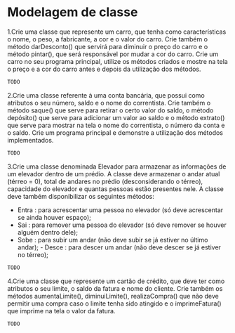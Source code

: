 # Modelagem de classe

1.Crie uma classe que represente um carro, que tenha como características o nome, o peso, a fabricante, a cor e o valor do carro. Crie também o método darDesconto() que servirá para diminuir o preço do carro e o método pintar(), que será responsável por mudar a cor do carro. Crie um carro no seu programa principal, utilize os métodos criados e mostre na tela o preço e a cor do carro antes e depois da utilização dos métodos.

```java
TODO
```

2.Crie uma classe referente à uma conta bancária, que possui como atributos o seu número, saldo e o nome do correntista. Crie também o método saque() que serve para retirar o certo valor do saldo, o método depósito() que serve para adicionar um valor ao saldo e o método extrato() que serve para mostrar na tela o nome do correntista, o número da conta e o saldo. Crie um programa principal e demonstre a utilização dos métodos implementados.

```java
TODO
```

3.Crie uma classe denominada Elevador para armazenar as informações de um elevador dentro de um prédio. A classe deve armazenar o andar atual (térreo = 0), total de andares no prédio (desconsiderando o térreo), capacidade do elevador e quantas pessoas estão presentes nele. A classe deve também disponibilizar os seguintes métodos:

- Entra : para acrescentar uma pessoa no elevador (só deve acrescentar se ainda houver espaço);
- Sai : para remover uma pessoa do elevador (só deve remover se houver alguém dentro dele);
- Sobe : para subir um andar (não deve subir se já estiver no último andar); - Desce : para descer um andar (não deve descer se já estiver no térreo);

```java
TODO
```

4.Crie uma classe que represente um cartão de crédito, que deve ter como atributos o seu limite, o saldo da fatura e nome do cliente. Crie também os métodos aumentaLimite(), diminuiLimite(), realizaCompra() que não deve permitir uma compra caso o limite tenha sido atingido e o imprimeFatura() que imprime na tela o
valor da fatura.

```java
TODO
```
